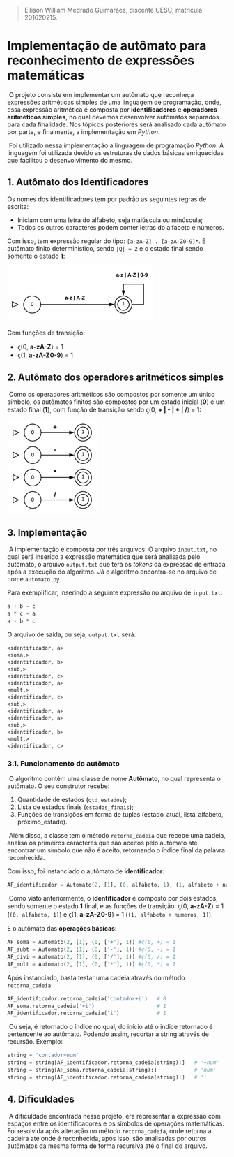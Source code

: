 > Ellison William Medrado Guimarães, discente UESC, matrícula 201620215.



# Implementação de autômato para reconhecimento de expressões matemáticas

​	O projeto consiste em implementar um autômato que reconheça expressões aritméticas simples de uma linguagem de programação, onde, essa expressão aritmética é composta por **identificadores** e **operadores aritméticos simples**, no qual devemos desenvolver autômatos separados para cada finalidade. Nos tópicos posteriores será analisado cada autômato por parte, e finalmente, a implementação em *Python*. 

​	Foi utilizado nessa implementação a linguagem de programação *Python*. A linguagem foi utilizada devido as estruturas de dados básicas enriquecidas que facilitou o desenvolvimento do mesmo.



## 1. Autômato dos Identificadores

Os nomes dos identificadores tem por padrão as seguintes regras de escrita: 

- Iniciam com uma letra do alfabeto, seja maiúscula ou minúscula;
- Todos os outros caracteres podem conter letras do alfabeto e números.

Com isso, tem expressão regular do tipo: `[a-zA-Z] . [a-zA-Z0-9]*`. E autômato finito determinístico, sendo `|Q| = 2` e o estado final sendo somente o estado **1**:

![AFDidentificadores](img/AFDidentificadores.png)

Com funções de transição:

- ϛ(0, **a-zA-Z**) = 1
- ϛ(1, **a-zA-Z0-9**) = 1



## 2. Autômato dos operadores aritméticos simples

​	Como os operadores aritméticos são compostos por somente um único símbolo, os autômatos finitos são compostos por um estado inicial (**0**) e um estado final (**1**), com função de transição sendo ϛ(0, **+ | - | * | /**) = 1: 

![AFDoperadores](img/AFDoperadores.png)



## 3. Implementação

​	A implementação é composta por três arquivos. O arquivo `input.txt`, no qual será inserido a expressão matemática que será analisada pelo autômato, o arquivo `output.txt` que terá os *tokens* da expressão de entrada após a execução do algoritmo. Já o algoritmo encontra-se no arquivo de nome `automato.py`.

Para exemplificar, inserindo a seguinte expressão no arquivo de `input.txt`:

```txt
a + b - c
a * c - a
a - b * c
```

O arquivo de saída, ou seja, `output.txt` será:

```
<identificador, a>
<soma,>
<identificador, b>
<sub,>
<identificador, c>
<identificador, a>
<mult,>
<identificador, c>
<sub,>
<identificador, a>
<identificador, a>
<sub,>
<identificador, b>
<mult,>
<identificador, c>
```



### 3.1. Funcionamento do autômato

​	O algoritmo contém uma classe de nome **Autômato**, no qual representa o autômato. O seu construtor recebe:

1. Quantidade de estados (`qtd_estados`);
2. Lista de estados finais (`estados_finais`);
3. Funções de transições em forma de tuplas (estado_atual, lista_alfabeto, próximo_estado).

​	Além disso, a classe tem o método `retorna_cadeia` que recebe uma cadeia, analisa os primeiros caracteres que são aceitos pelo autômato até encontrar um símbolo que não é aceito, retornando o índice final da palavra reconhecida.



Com isso, foi instanciado o autômato de **identificador**: 

```python
AF_identificador = Automato(2, [1], (0, alfabeto, 1), (1, alfabeto + numeros, 1))
```

​	Como visto anteriormente, o **identificador** é composto por dois estados, sendo somente o estado **1** final, e as funções de transição: ϛ(0, **a-zA-Z**) = 1 (`(0, alfabeto, 1)`)  e ϛ(1, **a-zA-Z0-9**) = 1 (`(1, alfabeto + numeros, 1)`).

E o autômato das **operações básicas**:

```python
AF_soma = Automato(2, [1], (0, ['+'], 1)) #ϛ(0, +) = 1
AF_subt = Automato(2, [1], (0, ['-'], 1)) #ϛ(0, -) = 1
AF_divi = Automato(2, [1], (0, ['/'], 1)) #ϛ(0, /) = 1
AF_mult = Automato(2, [1], (0, ['*'], 1)) #ϛ(0, *) = 1
```

Após instanciado, basta testar uma cadeia através do método `retorna_cadeia`:

```python
AF_identificador.retorna_cadeia('contador+i')	# 8
AF_soma.retorna_cadeia('+i')					# 1
AF_identificador.retorna_cadeia('i')			# 1
```

​	Ou seja, é retornado o índice no qual, do início até o indice retornado é pertencente ao autômato. Podendo assim, recortar a string através de recursão. Exemplo:

```python
string = 'contador+num'
string = string[AF_identificador.retorna_cadeia(string):]	# '+num'
string = string[AF_soma.retorna_cadeia(string):]			# 'num'
string = string[AF_identificador.retorna_cadeia(string):]	# ''
```



## 4. Dificuldades

​	A dificuldade encontrada nesse projeto, era representar a expressão com espaços entre os identificadores e os símbolos de operações matemáticas. Foi resolvida após alteração no método `retorna_cadeia`, onde retorna a cadeira até onde é reconhecida, após isso, são analisadas por outros autômatos da mesma forma de forma recursiva até o final do arquivo.

 